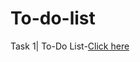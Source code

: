 # To-do-list

Task 1| To-Do List-[Click here](https://github.com/RaeshmiSuresh/LetsGrowMore-VIP-22.git)
